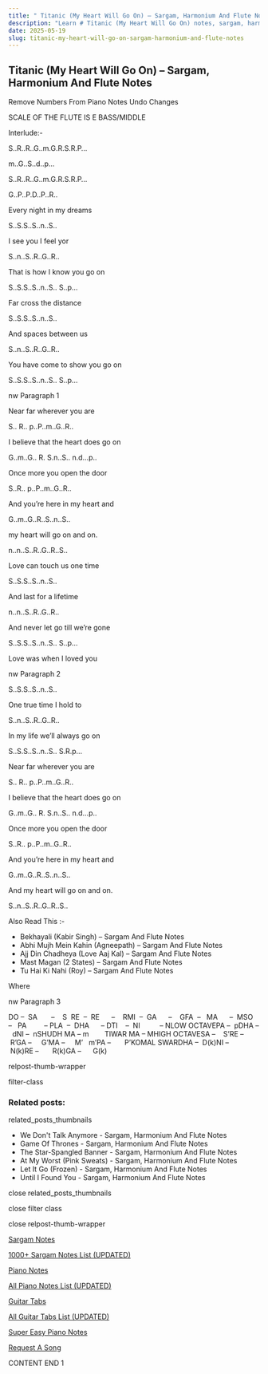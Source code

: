 ```yaml
---
title: " Titanic (My Heart Will Go On) – Sargam, Harmonium And Flute Notes"
description: "Learn # Titanic (My Heart Will Go On) notes, sargam, harmonium notations and flute notes. Easy step-by-step tutorial for beginners."
date: 2025-05-19
slug: titanic-my-heart-will-go-on-sargam-harmonium-and-flute-notes
---
```


## Titanic (My Heart Will Go On) – Sargam, Harmonium And Flute Notes

Remove Numbers From Piano Notes
Undo Changes

SCALE OF THE FLUTE IS E BASS/MIDDLE

Interlude:-

S..R..R..G..m.G.R.S.R.P…

m..G..S..d..p…

S..R..R..G..m.G.R.S.R.P…

G..P..P.D..P..R..

Every night in my dreams

S..S.S..S..n..S..

I see you I feel yor

S..n..S..R..G..R..

That is how I know you go on

S..S.S..S..n..S.. S..p…

Far cross the distance

S..S.S..S..n..S..

And spaces between us

S..n..S..R..G..R..

You have come to show you go on

S..S.S..S..n..S.. S..p…

nw Paragraph 1

Near far wherever you are

S.. R.. p..P..m..G..R..

I believe that the heart does go on

G..m..G.. R. S.n..S.. n.d…p..

Once more you open the door

S..R.. p..P..m..G..R..

And you’re here in my heart and

G..m..G..R..S..n..S..

my heart will go on and on.

n..n..S..R..G..R..S..

Love can touch us one time

S..S.S..S..n..S..

And last for a lifetime

n..n..S..R..G..R..

And never let go till we’re gone

S..S.S..S..n..S.. S..p…

Love was when I loved you

nw Paragraph 2

S..S.S..S..n..S..

One true time I hold to

S..n..S..R..G..R..

In my life we’ll always go on

S..S.S..S..n..S.. S.R.p…

Near far wherever you are

S.. R.. p..P..m..G..R..

I believe that the heart does go on

G..m..G.. R. S.n..S.. n.d…p..

Once more you open the door

S..R.. p..P..m..G..R..

And you’re here in my heart and

G..m..G..R..S..n..S..

And my heart will go on and on.

S..n..S..R..G..R..S..

Also Read This :-

- Bekhayali (Kabir Singh) – Sargam And Flute Notes
- Abhi Mujh Mein Kahin (Agneepath) – Sargam And Flute Notes
- Ajj Din Chadheya (Love Aaj Kal) – Sargam And Flute Notes
- Mast Magan (2 States) – Sargam And Flute Notes
- Tu Hai Ki Nahi (Roy) – Sargam And Flute Notes

Where

nw Paragraph 3

DO –  SA       –    S  RE  –  RE      –    RMI  –  GA      –    GFA  –   MA      –  MSO  –   PA         – PLA  –  DHA      – DTI    –  NI          – NLOW OCTAVEPA –  pDHA –  dNI –  nSHUDH MA – m        TIWAR MA – MHIGH OCTAVESA –    S’RE –     R’GA –     G’MA –     M’   m’PA –       P’KOMAL SWARDHA –  D(k)NI –       N(k)RE –       R(k)GA –      G(k)

relpost-thumb-wrapper

filter-class

### Related posts:

related_posts_thumbnails

- We Don't Talk Anymore - Sargam, Harmonium And Flute Notes
- Game Of Thrones - Sargam, Harmonium And Flute Notes
- The Star-Spangled Banner - Sargam, Harmonium And Flute Notes
- At My Worst (Pink Sweats) - Sargam, Harmonium And Flute Notes
- Let It Go (Frozen) - Sargam, Harmonium And Flute Notes
- Until I Found You - Sargam, Harmonium And Flute Notes

close related_posts_thumbnails

close filter class

close relpost-thumb-wrapper

[Sargam Notes](/sargam-notes.html)

[1000+ Sargam Notes List (UPDATED)](/all-songs-list-sargam-notes.html)

[Piano Notes](/piano-notes.html)

[All Piano Notes List (UPDATED)](/all-songs-list-piano-notes.html)

[Guitar Tabs](/guitar-tabs.html)

[All Guitar Tabs List (UPDATED)](/all-songs-list-guitar-tabs.html)

[Super Easy Piano Notes](https://studywall.in/)

[Request A Song](/request-a-song.html)

CONTENT END 1
